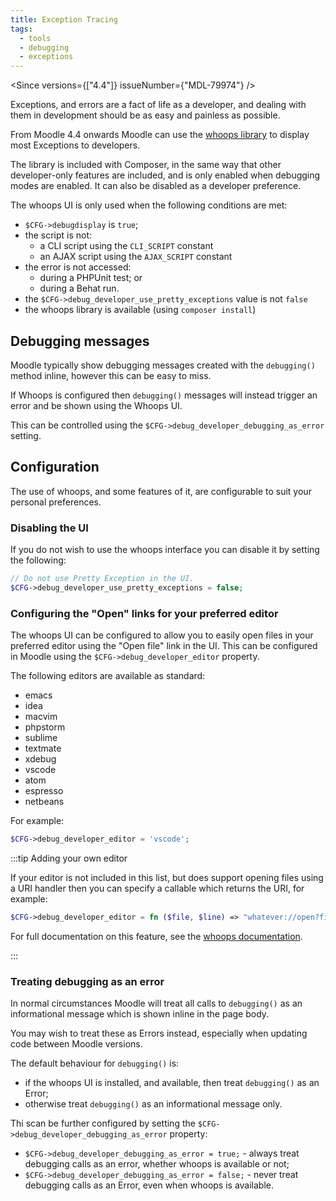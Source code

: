 ```yaml
---
title: Exception Tracing
tags:
  - tools
  - debugging
  - exceptions
---
```


<Since versions={["4.4"]} issueNumber={"MDL-79974"} />

Exceptions, and errors are a fact of life as a developer, and dealing with them in development should be as easy and painless as possible.

From Moodle 4.4 onwards Moodle can use the [whoops library](https://github.com/filp/whoops) to display most Exceptions to developers.

The library is included with Composer, in the same way that other developer-only features are included, and is only enabled when debugging modes are enabled. It can also be disabled as a developer preference.

The whoops UI is only used when the following conditions are met:

- `$CFG->debugdisplay` is `true`;
- the script is not:
  - a CLI script using the `CLI_SCRIPT` constant
  - an AJAX script using the `AJAX_SCRIPT` constant
- the error is not accessed:
  - during a PHPUnit test; or
  - during a Behat run.
- the `$CFG->debug_developer_use_pretty_exceptions` value is not `false`
- the whoops library is available (using `composer install`)

## Debugging messages

Moodle typically show debugging messages created with the `debugging()` method inline, however this can be easy to miss.

If Whoops is configured then `debugging()` messages will instead trigger an error and be shown using the Whoops UI.

This can be controlled using the `$CFG->debug_developer_debugging_as_error` setting.

## Configuration

The use of whoops, and some features of it, are configurable to suit your personal preferences.

### Disabling the UI

If you do not wish to use the whoops interface you can disable it by setting the following:

```php title="config.php"
// Do not use Pretty Exception in the UI.
$CFG->debug_developer_use_pretty_exceptions = false;
```

### Configuring the "Open" links for your preferred editor

The whoops UI can be configured to allow you to easily open files in your preferred editor using the "Open file" link in the UI. This can be configured in Moodle using the `$CFG->debug_developer_editor` property.

The following editors are available as standard:

- emacs
- idea
- macvim
- phpstorm
- sublime
- textmate
- xdebug
- vscode
- atom
- espresso
- netbeans

For example:

```php title="config.php"
$CFG->debug_developer_editor = 'vscode';
```

:::tip Adding your own editor

If your editor is not included in this list, but does support opening files using a URI handler then you can specify a callable which returns the URI, for example:

```php title="config.php"
$CFG->debug_developer_editor = fn ($file, $line) => "whatever://open?file=$file&line=$line";
```

For full documentation on this feature, see the [whoops documentation](https://github.com/filp/whoops/blob/master/docs/Open%20Files%20In%20An%20Editor.md).

:::

### Treating debugging as an error

In normal circumstances Moodle will treat all calls to `debugging()` as an informational message which is shown inline in the page body.

You may wish to treat these as Errors instead, especially when updating code between Moodle versions.

The default behaviour for `debugging()` is:

- if the whoops UI is installed, and available, then treat `debugging()` as an Error;
- otherwise treat `debugging()` as an informational message only.

Thi scan be further configured by setting the `$CFG->debug_developer_debugging_as_error` property:

- `$CFG->debug_developer_debugging_as_error = true;` - always treat debugging calls as an error, whether whoops is available or not;
- `$CFG->debug_developer_debugging_as_error = false;` - never treat debugging calls as an Error, even when whoops is available.

<!-- cspell:ignore macvim,textmate -->
